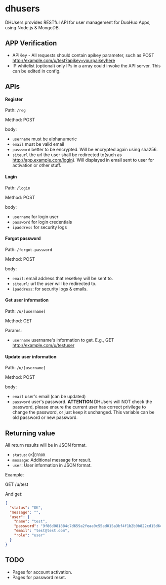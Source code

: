 dhusers
=======

DHUsers provides RESTful API for user management for DuoHuo Apps, using Node.js & MongoDB.

## APP Verification

* APIKey - All requests should contain apikey parameter, such as POST http://example.com/u/test?apikey=yourpaikeyhere
* IP whitelist (optional) only IPs in a array could invoke the API server. This can be edited in config.

## APIs

#### Register

Path: `/reg`

Method: POST

body:

  * `username` must be alphanumeric
  * `email` must be valid email
  * `password` better to be encrypted. Will be encrypted again using sha256.
  * `siteurl` the url the user shall be redirected to(such as http://app.example.com/login). Will displayed in email sent to user for activation or other stuff.

#### Login

Path: `/login`

Method: POST

body: 

  * `username` for login user
  * `password` for login credentials
  * `ipaddress` for security logs

#### Forgot password

Path: `/forgot-password`

Method: POST

body:

  * `email`: email address that resetkey will be sent to.
  * `siteurl`: url the user will be redirected to.
  * `ipaddress`: for security logs & emails.
    
#### Get user information

Path: `/u/[username]`

Method: GET

Params:

  * `username` username's information to get. E.g., GET http://example.com/u/testuser

#### Update user information

Path: `/u/[username]`

Method: POST

body:

  * `email` user's email (can be updated)
  * `password` user's password. **ATTENTION** DHUsers will NOT check the password, please ensure the current user has correct privilege to change the password, or just keep it unchanged. This variable can be old password or new password.

## Returning value

All return results will be in JSON format.

* `status`: `OK`|`ERROR`
* `message`: Additional message for result.
* `user`: User information in JSON format.

Example:

GET /u/test

And get:
```JSON
{
  "status": "OK",
  "message": "",
  "user": {
    "name": "test",
    "password": "9f86d081884c7d659a2feaa0c55ad015a3bf4f1b2b0b822cd15d6c15b0f00a08",
    "email": "test@test.com",
    "role": "user"
  }
}
```

## TODO

* Pages for account activation.
* Pages for password reset.
